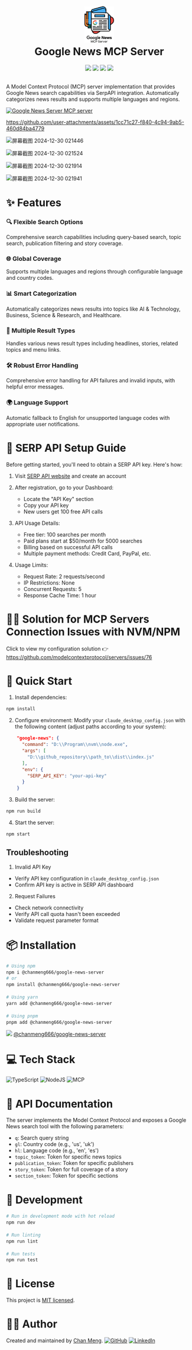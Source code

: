 <div align="center">
 <h1><img src="public/server-google-news.svg" width="80px"><br/>Google News MCP Server</h1>
 <img src="https://img.shields.io/badge/TypeScript-007ACC?style=flat&logo=typescript&logoColor=white"/>
 <img src="https://img.shields.io/badge/Node.js-43853D?style=flat&logo=node.js&logoColor=white"/>
 <img src="https://img.shields.io/badge/MCP-Server-blue?style=flat"/>
 <img src="https://img.shields.io/badge/License-MIT-brightgreen?style=flat"/>
</div>
<br/>

A Model Context Protocol (MCP) server implementation that provides Google News search capabilities via SerpAPI integration. Automatically categorizes news results and supports multiple languages and regions.

<a href="https://glama.ai/mcp/servers/dbx6imq4ef"><img width="380" height="200" src="https://glama.ai/mcp/servers/dbx6imq4ef/badge" alt="Google News Server MCP server" /></a>

https://github.com/user-attachments/assets/1cc71c27-f840-4c94-9ab5-460d84ba4779


![屏幕截图 2024-12-30 021446](https://github.com/user-attachments/assets/34985fac-a529-4aac-a77d-b0b93f70d0f7)

![屏幕截图 2024-12-30 021524](https://github.com/user-attachments/assets/6d1d3069-db04-421e-83b9-6ecdbce4847e)

![屏幕截图 2024-12-30 021914](https://github.com/user-attachments/assets/16889a09-c05d-47dc-b3fe-5ea3771e059d)

![屏幕截图 2024-12-30 021941](https://github.com/user-attachments/assets/da20e7a6-f2e8-4aec-bab9-f19322d0f798)


# ✨ Features

### 🔍 Flexible Search Options
Comprehensive search capabilities including query-based search, topic search, publication filtering and story coverage.

### 🌐 Global Coverage
Supports multiple languages and regions through configurable language and country codes.

### 📊 Smart Categorization 
Automatically categorizes news results into topics like AI & Technology, Business, Science & Research, and Healthcare.

### 🔀 Multiple Result Types
Handles various news result types including headlines, stories, related topics and menu links.

### 🛠️ Robust Error Handling
Comprehensive error handling for API failures and invalid inputs, with helpful error messages.

### 🌍 Language Support
Automatic fallback to English for unsupported language codes with appropriate user notifications.

# 🔑 SERP API Setup Guide

Before getting started, you'll need to obtain a SERP API key. Here's how:

1. Visit [SERP API website](https://serpapi.com/) and create an account

2. After registration, go to your Dashboard:
   - Locate the "API Key" section
   - Copy your API key
   - New users get 100 free API calls

3. API Usage Details:
   - Free tier: 100 searches per month
   - Paid plans start at $50/month for 5000 searches
   - Billing based on successful API calls
   - Multiple payment methods: Credit Card, PayPal, etc.

4. Usage Limits:
   - Request Rate: 2 requests/second
   - IP Restrictions: None
   - Concurrent Requests: 5
   - Response Cache Time: 1 hour

# 👩‍🔧 Solution for MCP Servers Connection Issues with NVM/NPM

Click to view my configuration solution 👉 https://github.com/modelcontextprotocol/servers/issues/76

# 🚀 Quick Start

1. Install dependencies:
```bash
npm install
```

2. Configure environment:
Modify your `claude_desktop_config.json` with the following content (adjust paths according to your system):
```json
    "google-news": {
      "command": "D:\\Program\\nvm\\node.exe",
      "args": [
        "D:\\github_repository\\path_to\\dist\\index.js"
      ],
      "env": {
        "SERP_API_KEY": "your-api-key"
      }
    }
```

3. Build the server:
```bash
npm run build
```

4. Start the server:
```bash
npm start
```

## Troubleshooting

1. Invalid API Key
- Verify API key configuration in `claude_desktop_config.json`
- Confirm API key is active in SERP API dashboard

2. Request Failures
- Check network connectivity
- Verify API call quota hasn't been exceeded
- Validate request parameter format

# 📦 Installation

```bash
# Using npm
npm i @chanmeng666/google-news-server
# or
npm install @chanmeng666/google-news-server

# Using yarn
yarn add @chanmeng666/google-news-server

# Using pnpm
pnpm add @chanmeng666/google-news-server
```

<img src="https://cdn.simpleicons.org/npm/CB3837" height="14"/> <a href="https://www.npmjs.com/package/@chanmeng666/google-news-server">@chanmeng666/google-news-server</a>

# 💻 Tech Stack
![TypeScript](https://img.shields.io/badge/typescript-%23007ACC.svg?style=for-the-badge&logo=typescript&logoColor=white)
![NodeJS](https://img.shields.io/badge/node.js-6DA55F?style=for-the-badge&logo=node.js&logoColor=white)
![MCP](https://img.shields.io/badge/MCP-SDK-blue?style=for-the-badge)

# 📖 API Documentation

The server implements the Model Context Protocol and exposes a Google News search tool with the following parameters:

- `q`: Search query string
- `gl`: Country code (e.g., 'us', 'uk')
- `hl`: Language code (e.g., 'en', 'es')
- `topic_token`: Token for specific news topics
- `publication_token`: Token for specific publishers
- `story_token`: Token for full coverage of a story
- `section_token`: Token for specific sections

# 🔧 Development

```bash
# Run in development mode with hot reload
npm run dev

# Run linting
npm run lint

# Run tests
npm run test
```

# 📝 License

This project is [MIT licensed](./LICENSE).

# 🙋‍♀ Author

Created and maintained by [Chan Meng](https://chanmeng.live/).
[![GitHub](https://img.shields.io/badge/github-%23121011.svg?style=normal&logo=github&logoColor=white)](https://github.com/ChanMeng666)
[![LinkedIn](https://img.shields.io/badge/linkedin-%230077B5.svg?style=normal&logo=linkedin&logoColor=white)](https://www.linkedin.com/in/chanmeng666/)
